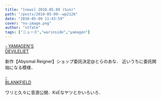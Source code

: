 ```yaml
---
title: "[news] 2010.05.09 (Sun)"
path: "/posts/2010-05-09--wp2126"
date: "2010-05-09 11:43:59"
cover: "no-image.png"
author: "stfate"
tags: ["ニュース","warinside","yamagen"]
---
```


<style type="text/css">
<!--
p {white-space: pre-wrap};
-->
</style>

<a  href="http://devileliet.gozaru.jp/" target="_blank">- YAMAGEN'S DEVILELIET</a>
<div >新作【Abysmal Reigner】ショップ委託決定@とらのあな．
近いうちに委託開始になる模様．</div>

<a  href="http://blankfield.but.jp/" target="_blank">- BLANKFIELD</a>
<div >ワリと久々に音源公開．KsEなヤツとかいろいろ．</div>
